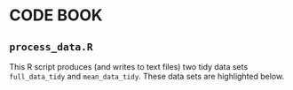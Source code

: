 # CODE BOOK
## `process_data.R`
This R script produces (and writes to text files) two tidy data sets `full_data_tidy` and `mean_data_tidy`.  These data sets are highlighted below.


